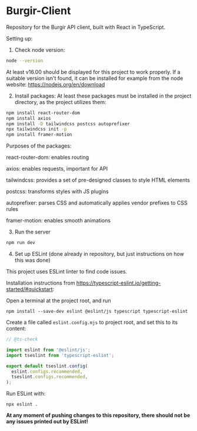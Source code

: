 # Burgir-Client
Repository for the Burgir API client, built with React in TypeScript.

Setting up:

1. Check node version:
```bash
node --version
```
At least v16.00 should be displayed for this project to work properly. If a suitable version isn't found, it can be installed for example from the node website: https://nodejs.org/en/download

2. Install packages:
At least these packages must be installed in the project directory, as the project utilizes them:
```bash
npm install react-router-dom
npm install axios
npm install -D tailwindcss postcss autoprefixer
npx tailwindcss init -p
npm install framer-motion
```
Purposes of the packages:


react-router-dom: enables routing

axios: enables requests, important for API

tailwindcss: provides a set of pre-designed classes to style HTML elements

postcss: transforms styles with JS plugins

autoprefixer: parses CSS and automatically applies vendor prefixes to CSS rules

framer-motion: enables smooth animations

3. Run the server
```bash
npm run dev
```

4. Set up ESLint (done already in repository, but just instructions on how this was done)

This project uses ESLint linter to find code issues.

Installation instructions from https://typescript-eslint.io/getting-started/#quickstart:

Open a terminal at the project root, and run
```
npm install --save-dev eslint @eslint/js typescript typescript-eslint
```
Create a file called 
```eslint.config.mjs```
to project root, and set this to its content:
``` ts
// @ts-check

import eslint from '@eslint/js';
import tseslint from 'typescript-eslint';

export default tseslint.config(
  eslint.configs.recommended,
  tseslint.configs.recommended,
);
```
Run ESLint with:
```
npx eslint .
```
**At any moment of pushing changes to this repository, there should not be any issues printed out by ESLint!**

